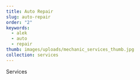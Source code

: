 ```yaml
---
title: Auto Repair
slug: auto-repair
order: "2"
keywords:
  - alek
  - auto
  - repair
thumb: images/uploads/mechanic_services_thumb.jpg
collection: services
---
```

Services